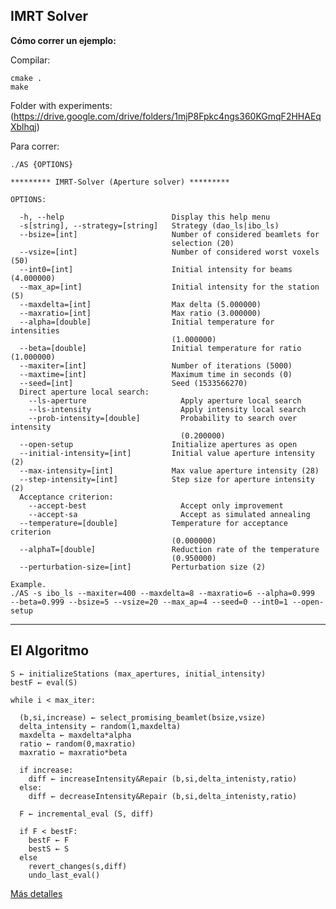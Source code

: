 IMRT Solver
-----------

**Cómo correr un ejemplo:**

Compilar:

````
cmake .
make
````

Folder with experiments: (https://drive.google.com/drive/folders/1mjP8Fpkc4ngs360KGmqF2HHAEqXblhqj)

Para correr:

    ./AS {OPTIONS}

    ********* IMRT-Solver (Aperture solver) *********

    OPTIONS:

      -h, --help                        Display this help menu
      -s[string], --strategy=[string]   Strategy (dao_ls|ibo_ls)
      --bsize=[int]                     Number of considered beamlets for
                                        selection (20)
      --vsize=[int]                     Number of considered worst voxels (50)
      --int0=[int]                      Initial intensity for beams (4.000000)
      --max_ap=[int]                    Initial intensity for the station (5)
      --maxdelta=[int]                  Max delta (5.000000)
      --maxratio=[int]                  Max ratio (3.000000)
      --alpha=[double]                  Initial temperature for intensities
                                        (1.000000)
      --beta=[double]                   Initial temperature for ratio (1.000000)
      --maxiter=[int]                   Number of iterations (5000)
      --maxtime=[int]                   Maximum time in seconds (0)
      --seed=[int]                      Seed (1533566270)
      Direct aperture local search:
        --ls-aperture                     Apply aperture local search
        --ls-intensity                    Apply intensity local search
        --prob-intensity=[double]         Probability to search over intensity
                                          (0.200000)
      --open-setup                      Initialize apertures as open
      --initial-intensity=[int]         Initial value aperture intensity (2)
      --max-intensity=[int]             Max value aperture intensity (28)
      --step-intensity=[int]            Step size for aperture intensity (2)
      Acceptance criterion:
        --accept-best                     Accept only improvement
        --accept-sa                       Accept as simulated annealing
      --temperature=[double]            Temperature for acceptance criterion
                                        (0.000000)
      --alphaT=[double]                 Reduction rate of the temperature
                                        (0.950000)
      --perturbation-size=[int]         Perturbation size (2)

    Example.
    ./AS -s ibo_ls --maxiter=400 --maxdelta=8 --maxratio=6 --alpha=0.999
    --beta=0.999 --bsize=5 --vsize=20 --max_ap=4 --seed=0 --int0=1 --open-setup

----

## El Algoritmo


    S ← initializeStations (max_apertures, initial_intensity)
    bestF ← eval(S)

    while i < max_iter:

      (b,si,increase) ← select_promising_beamlet(bsize,vsize)
      delta_intensity ← random(1,maxdelta)
      maxdelta ← maxdelta*alpha
      ratio ← random(0,maxratio)
      maxratio ← maxratio*beta

      if increase:
        diff ← increaseIntensity&Repair (b,si,delta_intenisty,ratio)
      else:
        diff ← decreaseIntensity&Repair (b,si,delta_intenisty,ratio)

      F ← incremental_eval (S, diff)

      if F < bestF:
        bestF ← F
        bestS ← S
      else
        revert_changes(s,diff)
        undo_last_eval()

[Más detalles](https://docs.google.com/document/d/1EGoKoLsmik4TSiY_SslWkxddDCrYvUfFKpPLRpQPV_U/edit#)
